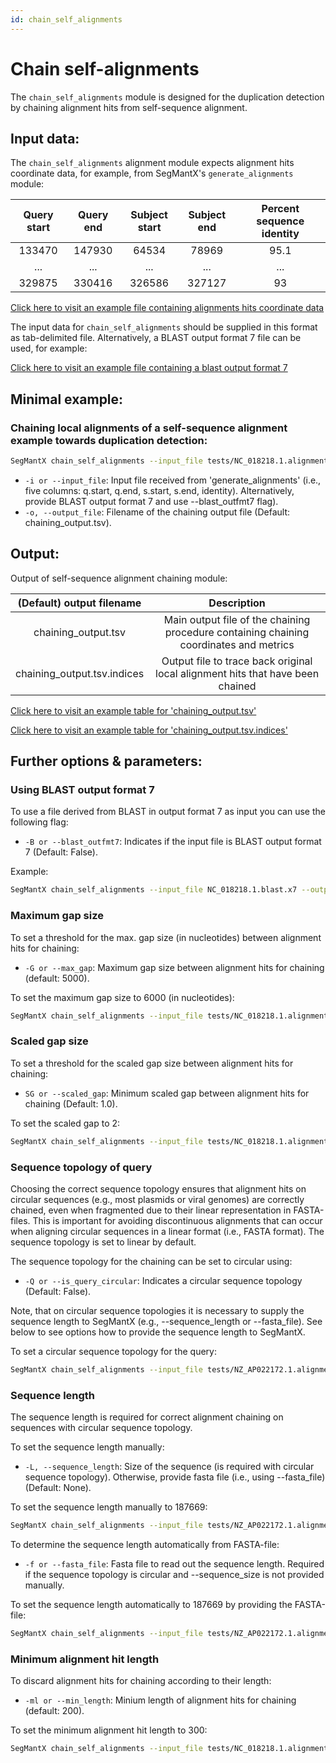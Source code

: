 ```yaml
---
id: chain_self_alignments
---
```


# Chain self-alignments

The `chain_self_alignments` module is designed for the duplication detection by chaining alignment hits from self-sequence alignment. 

## Input data:
The `chain_self_alignments` alignment module expects alignment hits coordinate data, for example, from SegMantX's `generate_alignments` module:

| Query start | Query end | Subject start | Subject end | Percent sequence identity |
|:-----------:|:---------:|:-------------:|:-----------:|:-------------------------:|
| 133470      | 147930    | 64534         | 78969       | 95.1                      |
| ...         | ...       | ...           | ...         | ...                       |
| 329875      | 330416    | 326586         | 327127     | 93                        |


[Click here to visit an example file containing alignments hits coordinate data](https://github.com/DMH-biodatasci/SegMantX/blob/main/docs/tbl/NZ_AP022172.1.alignment_coordinates.tsv)

The input data for `chain_self_alignments` should be supplied in this format as tab-delimited file. Alternatively, a BLAST output format 7 file can be used, for example:

[Click here to visit an example file containing a blast output format 7](https://github.com/DMH-biodatasci/SegMantX/blob/main/docs/tbl/NZ_AP022172.1.blast.x7)

## Minimal example:
### Chaining local alignments of a self-sequence alignment example towards duplication detection:
```bash
SegMantX chain_self_alignments --input_file tests/NC_018218.1.alignment_coordinates.tsv --output_file tests/NC_018218.1.chains.tsv
```
- `-i or --input_file`: Input file received from 'generate_alignments' (i.e., five columns: q.start, q.end, s.start, s.end, identity). Alternatively, provide BLAST output format 7 and use --blast_outfmt7 flag).
- `-o, --output_file`: Filename of the chaining output file (Default: chaining_output.tsv).

## Output:

Output of self-sequence alignment chaining module:

| (Default) output filename | Description |
|:----------:|:-----------:|
| chaining_output.tsv | Main output file of the chaining procedure containing chaining coordinates and metrics |  
| chaining_output.tsv.indices | Output file to trace back original local alignment hits that have been chained | 


[Click here to visit an example table for 'chaining_output.tsv'](https://github.com/DMH-biodatasci/SegMantX/blob/main/docs/tbl/NZ_AP022172.1.chains.tsv)

[Click here to visit an example table for 'chaining_output.tsv.indices'](https://github.com/DMH-biodatasci/SegMantX/blob/main/docs/tbl/NZ_AP022172.1.tsv.indices)

## Further options & parameters:

### Using BLAST output format 7
To use a file derived from BLAST in output format 7 as input you can use the following flag:
- `-B or --blast_outfmt7`: Indicates if the input file is BLAST output format 7 (Default: False).

Example:
```bash
SegMantX chain_self_alignments --input_file NC_018218.1.blast.x7 --output_file tests/NC_018218.1.chains.tsv --blast_outfmt7
```

### Maximum gap size
To set a threshold for the max. gap size (in nucleotides) between alignment hits for chaining:
- `-G or --max_gap`: Maximum gap size between alignment hits for chaining (default: 5000).
        
To set the maximum gap size to 6000 (in nucleotides):
```bash
SegMantX chain_self_alignments --input_file tests/NC_018218.1.alignment_coordinates.tsv --output_file tests/NC_018218.1.chains.tsv --max_gap 6000
```

### Scaled gap size
To set a threshold for the scaled gap size between alignment hits for chaining:
- `SG or --scaled_gap`: Minimum scaled gap between alignment hits for chaining (Default: 1.0).
        
To set the scaled gap to 2:
```bash
SegMantX chain_self_alignments --input_file tests/NC_018218.1.alignment_coordinates.tsv --output_file tests/NC_018218.1.chains.tsv --scaled_gap 2
```

### Sequence topology of query
Choosing the correct sequence topology ensures that alignment hits on circular sequences (e.g., most plasmids or viral genomes) are correctly chained, even when fragmented due to their linear representation in FASTA-files. This is important for avoiding discontinuous alignments that can occur when aligning circular sequences in a linear format (i.e., FASTA format). The sequence topology is set to linear by default.

The sequence topology for the chaining can be set to circular using:
- `-Q or --is_query_circular`: Indicates a circular sequence topology (Default: False).

Note, that on circular sequence topologies it is necessary to supply the sequence length to SegMantX (e.g., --sequence_length or --fasta_file). See below to see options how to provide the sequence length to SegMantX.

To set a circular sequence topology for the query:
```bash
SegMantX chain_self_alignments --input_file tests/NZ_AP022172.1.alignment_coordinates.tsv --output_file tests/NZ_AP022172.1.chains.tsv --is_query_circular --fasta_file tests/NZ_AP022172.1.fasta
```
### Sequence length
The sequence length is required for correct alignment chaining on sequences with circular sequence topology.

To set the sequence length manually:
- `-L, --sequence_length`: Size of the sequence (is required with circular sequence topology). Otherwise, provide fasta file (i.e.,
                        using --fasta_file) (Default: None).
        
To set the sequence length manually to 187669:
```bash
SegMantX chain_self_alignments --input_file tests/NZ_AP022172.1.alignment_coordinates.tsv --output_file tests/NZ_AP022172.1.chains.tsv --sequence_length 187669
```

To determine the sequence length automatically from FASTA-file:
- `-f or --fasta_file`: Fasta file to read out the sequence length. Required if the sequence topology is circular and
                        --sequence_size is not provided manually.
                        
To set the sequence length automatically to 187669 by providing the FASTA-file:
```bash
SegMantX chain_self_alignments --input_file tests/NZ_AP022172.1.alignment_coordinates.tsv --output_file tests/NZ_AP022172.1.chains.tsv --fasta_file tests/NZ_AP022172.1.fasta
```
                        
### Minimum alignment hit length
To discard alignment hits for chaining according to their length:
- `-ml or --min_length`: Minium length of alignment hits for chaining (default: 200).
        
To set the minimum alignment hit length to 300:
```bash
SegMantX chain_self_alignments --input_file tests/NC_018218.1.alignment_coordinates.tsv --output_file tests/NC_018218.1.chains.tsv --min_length 300
```